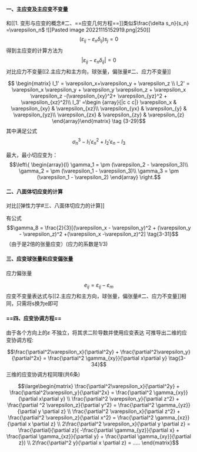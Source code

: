 #### 一、主应变及主应变不变量
和[[1. 变形与应变的概念#二、==应变几何方程==]]类似$\frac{\delta s_n}{s_n} =\varepsilon_n$
![[Pasted image 20221115152919.png|250]]
 $$(\varepsilon_{ij} - \varepsilon_{n} \delta_{ij})s_j =0 $$
得到主应变的计算方法为
$$ |\varepsilon_{ij} - \varepsilon_{n} \delta_{ij}| =0  \tag{3-28}$$
对比应力不变量[[2.主应力和主方向，球张量，偏张量#二、应力不变量]]

$$ 
\begin{matrix}
I_1' = \varepsilon_x+\varepsilon_y + \varepsilon_z \\
I_2' = \varepsilon_x \varepsilon_y + \varepsilon_y \varepsilon_z + \varepsilon_x \varepsilon_z -(\varepsilon_{xy}^2+ \varepsilon_{yz}^2 + \varepsilon_{xz}^2)\\
I_3' =\begin {array}{|c c c|}
\varepsilon_x & \varepsilon_{xy} & \varepsilon_{xz}\\
\varepsilon_{yx} & \varepsilon_{y} & \varepsilon_{yz}\\
\varepsilon_{zx} & \varepsilon_{zy} & \varepsilon_{z}
\end{array}\end{matrix}  \tag {3-29}$$
其中满足公式$$\sigma_n^3 -I_1'\varepsilon_n^2 + I_2'\varepsilon_n - I_3$$

最大，最小切应变为：
$$\left\{ \begin{array}{l} 
\gamma_1 = \pm (\varepsilon_2 - \varepsilon_3)\\
\gamma_2 = \pm (\varepsilon_1 - \varepsilon_3)\\
\gamma_3 = \pm (\varepsilon_1 - \varepsilon_2)
\end{array} \right.$$

#### 二、八面体切应变的计算

对比[[弹性力学#三、八面体切应力的计算]]

有公式
$$\gamma_8 = \frac{2}{3}[(\varepsilon_x - \varepsilon_y)^2 + (\varepsilon_y - \varepsilon_z)^2 +(\varepsilon_x -\varepsilon_z)^2]  \tag{3-31}$$
（由于是2倍的张量应变）(应力的系数是1/3)

#### 三、应变球张量和应变偏张量
应力偏张量

$$e_{ij} = \varepsilon_{ij} - \varepsilon_m \tag{3-32}$$
应变不变量表达式与[[2.主应力和主方向，球张量，偏张量#二、应力不变量]]相同，只需将s换为e即可

#### ==四、应变协调方程==
由于各个方向上的$\varepsilon$ 不独立，将其求二阶导数并使用应变表达
可推导出二维的应变协调方程:

$$\frac{\partial^2\varepsilon_x}{\partial^2y} + \frac{\partial^2\varepsilon_y}{\partial^2x} = \frac{\partial^2 \gamma_{xy}}{\partial x\partial y}  \tag{3-34}$$
三维的应变协调方程同理(共6条)

$$\large\begin{matrix}
\frac{\partial^2\varepsilon_x}{\partial^2y} + \frac{\partial^2\varepsilon_y}{\partial^2x} = \frac{\partial^2 \gamma_{xy}}{\partial x\partial y} \\
\frac{\partial^2 \varepsilon_y}{\partial z^2} + \frac{\partial ^2 \varepsilon_z}{\partial y^2} = \frac{\partial^2 \gamma_{yz}}{\partial y \partial z} \\
\frac{\partial^2 \varepsilon_x}{\partial z^2} + \frac{\partial^2 \varepsilon_z}{\partial x^2} = \frac{\partial^2 \gamma_{xz}}{\partial x \partial z} \\
2\frac{\partial^2 \varepsilon_x}{\partial y \partial z} = \frac{\partial}{\partial z}( -\frac{\partial \gamma_{yz}}{\partial x} + \frac{\partial \gamma_{xz}}{\partial y} + \frac{\partial \gamma_{xy}}{\partial z}) \\
2\frac{\partial^2 y}{\partial x \partial z} = .....
\end{matrix}$$


